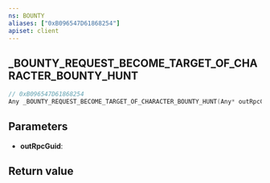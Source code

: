 ```yaml
---
ns: BOUNTY
aliases: ["0xB096547D61868254"]
apiset: client
---
```

## _BOUNTY_REQUEST_BECOME_TARGET_OF_CHARACTER_BOUNTY_HUNT

```c
// 0xB096547D61868254
Any _BOUNTY_REQUEST_BECOME_TARGET_OF_CHARACTER_BOUNTY_HUNT(Any* outRpcGuid);
```


## Parameters
* **outRpcGuid**:

## Return value

